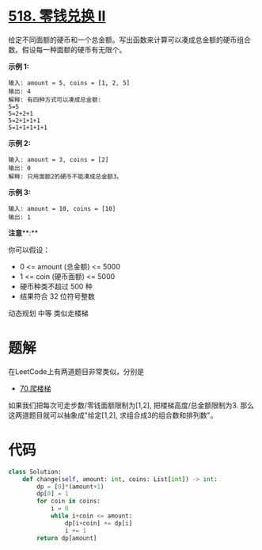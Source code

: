 <!--
 * @Description: 
 * @Autor: Au3C2
 * @Date: 2021-06-10 10:40:12
 * @LastEditors: Au3C2
 * @LastEditTime: 2021-06-10 10:48:26
-->
# [518. 零钱兑换 II](https://leetcode-cn.com/problems/coin-change-2/)

给定不同面额的硬币和一个总金额。写出函数来计算可以凑成总金额的硬币组合数。假设每一种面额的硬币有无限个。 

**示例 1:**

```
输入: amount = 5, coins = [1, 2, 5]
输出: 4
解释: 有四种方式可以凑成总金额:
5=5
5=2+2+1
5=2+1+1+1
5=1+1+1+1+1
```

**示例 2:**

```
输入: amount = 3, coins = [2]
输出: 0
解释: 只用面额2的硬币不能凑成总金额3。
```

**示例 3:**

```
输入: amount = 10, coins = [10] 
输出: 1
```

 

**注意****:**

你可以假设：

-   0 <= amount (总金额) <= 5000
-   1 <= coin (硬币面额) <= 5000
-   硬币种类不超过 500 种
-   结果符合 32 位符号整数

动态规划 中等 类似走楼梯

# 题解

在LeetCode上有两道题目非常类似，分别是

- [70.爬楼梯](https://leetcode-cn.com/problems/climbing-stairs/)

如果我们把每次可走步数/零钱面额限制为[1,2], 把楼梯高度/总金额限制为3. 那么这两道题目就可以抽象成"给定[1,2], 求组合成3的组合数和排列数"。

# 代码

```python
class Solution:
    def change(self, amount: int, coins: List[int]) -> int:
        dp = [0]*(amount+1)
        dp[0] = 1
        for coin in coins:
            i = 0
            while i+coin <= amount:
                dp[i+coin] += dp[i]
                i += 1
        return dp[amount]
```
